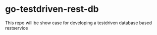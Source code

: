 # go-testdriven-rest-db
This repo will be show case for developing a testdriven database based restservice 
